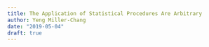 ```yaml
---
title: The Application of Statistical Procedures Are Arbitrary
author: Yeng Miller-Chang
date: "2019-05-04"
draft: true
---
```


